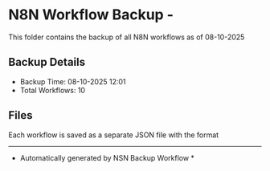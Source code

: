 # N8N Workflow Backup - 
This folder contains the backup of all N8N workflows as of 08-10-2025

## Backup Details
- Backup Time: 08-10-2025 12:01
- Total Workflows: 10

## Files
Each workflow is saved as a separate JSON file with the format

-----------
* Automatically generated by NSN Backup Workflow *